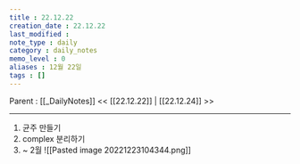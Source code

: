 ```yaml
---
title : 22.12.22
creation_date : 22.12.22
last_modified :
note_type : daily
category : daily_notes
memo_level : 0
aliases : 12월 22일
tags : []
---
```

Parent : [[_DailyNotes]]
<< [[22.12.22]] | [[22.12.24]] >>

---
1. 균주 만들기
2. complex 분리하기
3. ~ 2월
![[Pasted image 20221223104344.png]]
